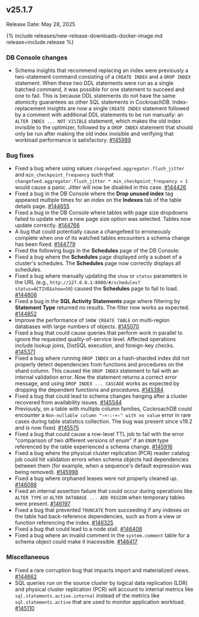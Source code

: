 ## v25.1.7

Release Date: May 28, 2025

{% include releases/new-release-downloads-docker-image.md release=include.release %}

<h3 id="v25-1-7-db-console-changes">DB Console changes</h3>

- Schema insights that recommend replacing an index were previously a two-statement command consisting of a `CREATE INDEX` and a `DROP INDEX` statement. When these two DDL statements were run as a single batched command, it was possible for one statement to succeed and one to fail. This is because DDL statements do not have the same atomicity guarantees as other SQL statements in CockroachDB. Index-replacement insights are now a single `CREATE INDEX` statement followed by a comment with additional DDL statements to be run manually: an `ALTER INDEX ... NOT VISIBLE` statement, which makes the old index invisible to the optimizer, followed by a `DROP INDEX` statement that should only be run after making the old index invisible and verifying that workload performance is satisfactory.
 [#145989][#145989]

<h3 id="v25-1-7-bug-fixes">Bug fixes</h3>

- Fixed a bug where using values `changefeed.aggregator.flush_jitter` and `min_checkpoint_frequency` such that `changefeed.aggregator.flush_jitter * min_checkpoint_frequency < 1` would cause a panic. Jitter will now be disabled in this case.
 [#144426][#144426]
- Fixed a bug in the DB Console where the **Drop unused index** tag appeared multiple times for an index on the **Indexes** tab of the table details page.
 [#144655][#144655]
- Fixed a bug in the DB Console where tables with page size dropdowns failed to update when a new page size option was selected. Tables now update correctly.
 [#144766][#144766]
- A bug that could potentially cause a changefeed
  to erroneously complete when one of its watched tables encounters a
  schema change has been fixed. [#144779][#144779]
- Fixed the following bugs in the **Schedules** page of the DB Console:
- Fixed a bug where the **Schedules** page displayed only a subset of a cluster's schedules. The **Schedules** page now correctly displays all schedules.
- Fixed a bug where manually updating the `show` or `status` parameters in the URL (e.g., `http://127.0.0.1:8080/#/schedules?status=ACTIVE&show=50`) caused the **Schedules** page to fail to load.
 [#144806][#144806]
- Fixed a bug in the **SQL Activity Statements** page where filtering by **Statement Type** returned no results. The filter now works as expected.
 [#144852][#144852]
- Improve the performance of `SHOW CREATE TABLE` on multi-region databases with large numbers of objects.
 [#145070][#145070]
- Fixed a bug that could cause queries that perform work in parallel to ignore the requested quality-of-service level. Affected operations include lookup joins, DistSQL execution, and foreign-key checks.
 [#145371][#145371]
- Fixed a bug where running `DROP INDEX` on a hash-sharded index did not properly detect dependencies from functions and procedures on the shard column. This caused the `DROP INDEX` statement to fail with an internal validation error. Now the statement returns a correct error message, and using `DROP INDEX ... CASCADE` works as expected by dropping the dependent functions and procedures.
 [#145384][#145384]
- Fixed a bug that could lead to schema changes hanging after a cluster recovered from availability issues.
 [#145544][#145544]
- Previously, on a table with multiple column families, CockroachDB could encounter a `Non-nullable column "‹×›:‹×›" with no value` error in rare cases during table statistics collection. The bug was present since v19.2 and is now fixed.
 [#145575][#145575]
- Fixed a bug that could cause a row-level TTL job to fail with the error "comparison of two different versions of enum" if an `ENUM` type referenced by the table experienced a schema change.
 [#145916][#145916]
- Fixed a bug where the physical cluster replication (PCR) reader catalog job could hit validation errors when schema objects had dependencies between them (for example, when a sequence's default expression was being removed).
 [#145998][#145998]
- Fixed a bug where orphaned leases were not properly cleaned up.
 [#146088][#146088]
- Fixed an internal assertion failure that could occur during operations like `ALTER TYPE` or `ALTER DATABASE ... ADD REGION` when temporary tables were present.
 [#146197][#146197]
- Fixed a bug that prevented `TRUNCATE` from succeeding if any indexes on the table had back-reference dependencies, such as from a view or function referencing the index.
 [#146325][#146325]
- Fixed a bug that could lead to a node stall.
 [#146408][#146408]
- Fixed a bug where an invalid comment in the `system.comment` table for a schema object could make it inacessible.
 [#146417][#146417]

<h3 id="v25-1-7-miscellaneous">Miscellaneous</h3>

- Fixed a rare corruption bug that impacts import and materialized views.
 [#144662][#144662]
- SQL queries run on the source cluster by logical data replication (LDR) and physical cluster replication (PCR) will account to internal metrics like `sql.statements.active.internal` instead of the metrics like `sql.statements.active` that are used to monitor application workload.
 [#145110][#145110]


[#146325]: https://github.com/cockroachdb/cockroach/pull/146325
[#146408]: https://github.com/cockroachdb/cockroach/pull/146408
[#144852]: https://github.com/cockroachdb/cockroach/pull/144852
[#145575]: https://github.com/cockroachdb/cockroach/pull/145575
[#144766]: https://github.com/cockroachdb/cockroach/pull/144766
[#144779]: https://github.com/cockroachdb/cockroach/pull/144779
[#144806]: https://github.com/cockroachdb/cockroach/pull/144806
[#145384]: https://github.com/cockroachdb/cockroach/pull/145384
[#145544]: https://github.com/cockroachdb/cockroach/pull/145544
[#145916]: https://github.com/cockroachdb/cockroach/pull/145916
[#145989]: https://github.com/cockroachdb/cockroach/pull/145989
[#144426]: https://github.com/cockroachdb/cockroach/pull/144426
[#145998]: https://github.com/cockroachdb/cockroach/pull/145998
[#146417]: https://github.com/cockroachdb/cockroach/pull/146417
[#145070]: https://github.com/cockroachdb/cockroach/pull/145070
[#144662]: https://github.com/cockroachdb/cockroach/pull/144662
[#146088]: https://github.com/cockroachdb/cockroach/pull/146088
[#146197]: https://github.com/cockroachdb/cockroach/pull/146197
[#145110]: https://github.com/cockroachdb/cockroach/pull/145110
[#144655]: https://github.com/cockroachdb/cockroach/pull/144655
[#145371]: https://github.com/cockroachdb/cockroach/pull/145371
